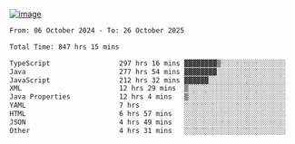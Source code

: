 
[![image](https://github.com/user-attachments/assets/3e37fcfd-5657-4b9d-95f6-80b564699e3f)](https://ayushmaurya.vercel.app)

<!--START_SECTION:waka-->

```txt
From: 06 October 2024 - To: 26 October 2025

Total Time: 847 hrs 15 mins

TypeScript                 297 hrs 16 mins ▓▓▓▓▓▓▓▓▒░░░░░░░░░░░░░░░░   34.90 %
Java                       277 hrs 54 mins ▓▓▓▓▓▓▓▓░░░░░░░░░░░░░░░░░   32.63 %
JavaScript                 212 hrs 32 mins ▓▓▓▓▓▓░░░░░░░░░░░░░░░░░░░   24.95 %
XML                        12 hrs 29 mins  ▒░░░░░░░░░░░░░░░░░░░░░░░░   01.47 %
Java Properties            12 hrs 4 mins   ▒░░░░░░░░░░░░░░░░░░░░░░░░   01.42 %
YAML                       7 hrs           ░░░░░░░░░░░░░░░░░░░░░░░░░   00.82 %
HTML                       6 hrs 57 mins   ░░░░░░░░░░░░░░░░░░░░░░░░░   00.82 %
JSON                       4 hrs 49 mins   ░░░░░░░░░░░░░░░░░░░░░░░░░   00.57 %
Other                      4 hrs 31 mins   ░░░░░░░░░░░░░░░░░░░░░░░░░   00.53 %
```

<!--END_SECTION:waka-->

<!--
**the-t3ch-wizard/the-t3ch-wizard** is a ✨ _special_ ✨ repository because its `README.md` (this file) appears on your GitHub profile.

Here are some ideas to get you started:

- 🔭 I’m currently working on ...
- 🌱 I’m currently learning ...
- 👯 I’m looking to collaborate on ...
- 🤔 I’m looking for help with ...
- 💬 Ask me about ...
- 📫 How to reach me: ...
- 😄 Pronouns: ...
- ⚡ Fun fact: ...
-->
